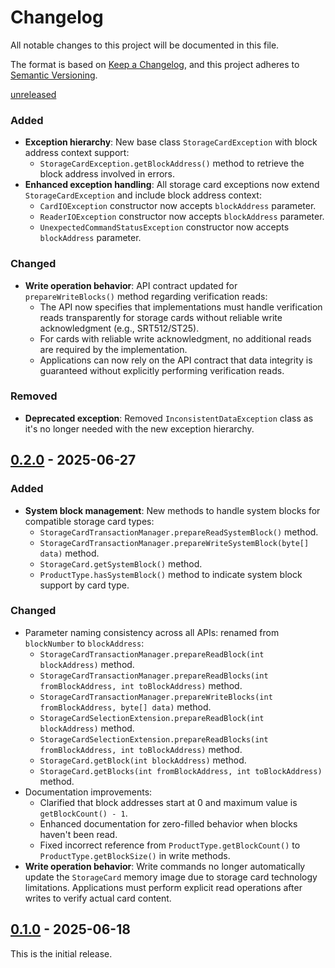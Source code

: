# Changelog
All notable changes to this project will be documented in this file.

The format is based on [Keep a Changelog](https://keepachangelog.com/en/1.0.0/),
and this project adheres to [Semantic Versioning](https://semver.org/spec/v2.0.0.html).

[unreleased]
### Added
- **Exception hierarchy**: New base class `StorageCardException` with block address context support:
  - `StorageCardException.getBlockAddress()` method to retrieve the block address involved in errors.
- **Enhanced exception handling**: All storage card exceptions now extend `StorageCardException` and include block
  address context:
  - `CardIOException` constructor now accepts `blockAddress` parameter.
  - `ReaderIOException` constructor now accepts `blockAddress` parameter.
  - `UnexpectedCommandStatusException` constructor now accepts `blockAddress` parameter.
### Changed
- **Write operation behavior**: API contract updated for `prepareWriteBlocks()` method regarding verification reads:
  - The API now specifies that implementations must handle verification reads transparently for storage cards without
    reliable write acknowledgment (e.g., SRT512/ST25).
  - For cards with reliable write acknowledgment, no additional reads are required by the implementation.
  - Applications can now rely on the API contract that data integrity is guaranteed without explicitly performing
    verification reads.
### Removed
- **Deprecated exception**: Removed `InconsistentDataException` class as it's no longer needed with the new exception
  hierarchy.

## [0.2.0] - 2025-06-27
### Added
- **System block management**: New methods to handle system blocks for compatible storage card types:
    - `StorageCardTransactionManager.prepareReadSystemBlock()` method.
    - `StorageCardTransactionManager.prepareWriteSystemBlock(byte[] data)` method.
    - `StorageCard.getSystemBlock()` method.
    - `ProductType.hasSystemBlock()` method to indicate system block support by card type.
### Changed
- Parameter naming consistency across all APIs: renamed from `blockNumber` to `blockAddress`:
    - `StorageCardTransactionManager.prepareReadBlock(int blockAddress)` method.
    - `StorageCardTransactionManager.prepareReadBlocks(int fromBlockAddress, int toBlockAddress)` method.
    - `StorageCardTransactionManager.prepareWriteBlocks(int fromBlockAddress, byte[] data)` method.
    - `StorageCardSelectionExtension.prepareReadBlock(int blockAddress)` method.
    - `StorageCardSelectionExtension.prepareReadBlocks(int fromBlockAddress, int toBlockAddress)` method.
    - `StorageCard.getBlock(int blockAddress)` method.
    - `StorageCard.getBlocks(int fromBlockAddress, int toBlockAddress)` method.
- Documentation improvements:
    - Clarified that block addresses start at 0 and maximum value is `getBlockCount() - 1`.
    - Enhanced documentation for zero-filled behavior when blocks haven't been read.
    - Fixed incorrect reference from `ProductType.getBlockCount()` to `ProductType.getBlockSize()` in write methods.
- **Write operation behavior**: Write commands no longer automatically update the `StorageCard` memory image due to
  storage card technology limitations. Applications must perform explicit read operations after writes to verify actual
  card content.

## [0.1.0] - 2025-06-18
This is the initial release.

[unreleased]: https://github.com/eclipse-keypop/keypop-storagecard-java-api/compare/0.2.0...HEAD
[0.2.0]: https://github.com/eclipse-keypop/keypop-storagecard-java-api/compare/0.1.0...0.2.0
[0.1.0]: https://github.com/eclipse-keypop/keypop-storagecard-java-api/releases/tag/0.1.0
